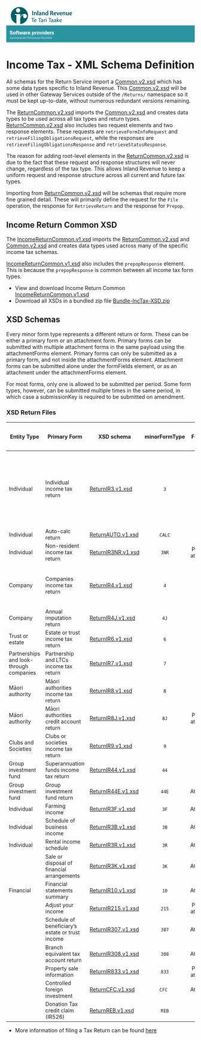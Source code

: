 ![IRD logo](../../Images/IRlogo.gif)
![Software Dev](../../Images/SoftwareDev.png)

# Income Tax - XML Schema Definition 

All schemas for the Return Service import a [Common.v2.xsd](../../Schema%20-%20Common/Common.v2.xsd) which has some data types specific to Inland Revenue. This [Common.v2.xsd](../../Schema%20-%20Common/Common.v2.xsd) will be used in other Gateway Services outside of the `/Returns/` namespace so it must be kept up-to-date, without numerous redundant versions remaining.  
 
The [ReturnCommon.v2.xsd](../../Service%20-%20Return/Latest/ReturnCommon.v2.xsd) imports the [Common.v2.xsd](../../Schema%20-%20Common/Common.v2.xsd) and creates data types to be used 
across all tax types and return types. [ReturnCommon.v2.xsd](../../Service%20-%20Return/Latest/ReturnCommon.v2.xsd) also includes two request elements and two response elements. These requests are `retrieveFormInfoRequest` and `retrieveFilingObligationsRequest`, while the responses are `retrieveFilingObligationsResponse` and `retrieveStatusResponse`.  
 
The reason for adding root-level elements in the [ReturnCommon.v2.xsd](../../Service%20-%20Return/Latest/ReturnCommon.v2.xsd) is due to the fact that these request and response structures will never change, regardless of the tax type. This allows Inland Revenue to keep a uniform request and response structure across all current and future tax types.  
 
Importing from [ReturnCommon.v2.xsd](../../Service%20-%20Return/Latest/ReturnCommon.v2.xsd) will be schemas that require more fine grained detail. These will primarily define the request for the `File` operation, the response for `RetrieveReturn` and the response for `Prepop`.  
 
## Income Return Common XSD

The [IncomeReturnCommon.v1.xsd](IncomeReturnCommon.v1.xsd) imports the [ReturnCommon.v2.xsd](../../Service%20-%20Return/Latest/ReturnCommon.v2.xsd) and [Common.v2.xsd](../../Schema%20-%20Common/Common.v2.xsd) and creates data types used across many of the specific income tax schemas.

[IncomeReturnCommon.v1.xsd](IncomeReturnCommon.v1.xsd) also includes the `prepopResponse` element. This is because the `prepopResponse` is common between all income tax form types. 

* View and download Income Return Common [IncomeReturnCommon.v1.xsd](IncomeReturnCommon.v1.xsd)
* Download all XSDs in a bundled zip file [Bundle-IncTax-XSD.zip](Bundle-IncTax-XSD.zip)
	
## XSD Schemas	

Every minor form type represents a different return or form. These can be either a primary 
form or an attachment form. Primary forms can be submitted with multiple attachment forms 
in the same payload using the attachmentForms element. Primary forms can only be submitted 
as a primary form, and not inside the attachmentForms element. Attachment forms can be 
submitted alone under the formFields element, or as an attachment under the 
attachmentForms element.  
 
For most forms, only one is allowed to be submitted per period. Some form types, however, 
can be submitted multiple times in the same period, in which case a submissionKey is required 
to be submitted on amendment.  

### XSD Return Files

| Entity Type | Primary Form | XSD schema | minorFormType | Form type | Forms allowed per period | Version | Years supported| Attachment Forms   |
| --- | --- | --- | :---: | :---: | :---: | :---: | :---: | --- |
| Individual   | Individual income tax return| [ReturnIR3.v1.xsd](ReturnIR3.v1.xsd)| `3` | Primary | Single | 1 | 2013+ | <ul><li>10</li><li>833</li><li>3F</li><li>3B </li><li>3R</li><li>3K</li><li>307</li><li>308</li><li>215</li><li>CFC</li></ul>|
| Individual | Auto-calc return | [ReturnAUTO.v1.xsd](ReturnAUTO.v1.xsd) | `CALC`  | Primary | Single | 1 | 2019+ |
|Individual   | Non-resident income tax return |[ReturnIR3NR.v1.xsd](ReturnIR3NR.v1.xsd)| `3NR` | Primary or attachment | Single | 1 | 2013+ |
|Company  | Companies income tax return |[ReturnIR4.v1.xsd](ReturnIR4.v1.xsd)| `4` | Primary | Single |1 | 2013+ | <ul><li>10</li><li>833</li><li>44E</li><li>4J</li><li>CFC</li></ul> |
| Company  | Annual imputation return |[ReturnIR4J.v1.xsd](ReturnIR4J.v1.xsd)| `4J` | Primary | Single |1 | 2013+ |
|Trust or estate | Estate or trust income tax return| [ReturnIR6.v1.xsd](ReturnIR6.v1.xsd)| `6` | Primary | Single |1 | 2013+ |
| Partnerships and look-through companies | Partnership and LTCs income tax return| [ReturnIR7.v1.xsd](ReturnIR7.v1.xsd)| `7` | Primary | Single |1 | 2015+ |
| Māori authority| Māori authorities income tax return |[ReturnIR8.v1.xsd](ReturnIR8.v1.xsd)| `8` | Primary | Single |1 | 2015+ |
| Māori authority| Māori authorities credit account return |[ReturnIR8J.v1.xsd](ReturnIR8J.v1.xsd)| `8J` | Primary or attachment | Single |1 | 2015+ |
| Clubs and Societies | Clubs or societies income tax return| [ReturnIR9.v1.xsd](ReturnIR9.v1.xsd)| `9` | Primary | Single |1 | 2015+ |
| Group investment fund | Superannuation funds income tax return |[ReturnIR44.v1.xsd](ReturnIR44.v1.xsd)| `44` | Primary | Single |1 | 2015+ |
| Group investment fund| Group investment fund return |[ReturnIR44E.v1.xsd](ReturnIR44E.v1.xsd)| `44E` | Attachment | Single |1 | 2013+ |
| Individual| Farming income |[ReturnIR3F.v1.xsd](ReturnIR3F.v1.xsd)| `3F` | Attachment | Single |1 | 2013+ |
| Individual| Schedule of business income |[ReturnIR3B.v1.xsd](ReturnIR3B.v1.xsd)| `3B` | Attachment | Single |1 | 2013+ |
|Individual | Rental income schedule| [ReturnIR3R.v1.xsd](ReturnIR3R.v1.xsd)| `3R` | Attachment | Multiple |1 | 2013+ |
| | Sale or disposal of financial arrangements |[ReturnIR3K.v1.xsd](ReturnIR3K.v1.xsd)| `3K` | Attachment | Multiple |1 | 2013+ |
| Financial | Financial statements summary |[ReturnIR10.v1.xsd](ReturnIR10.v1.xsd)| `10` | Attachment | Single |1 | 2013+ |
| | Adjust your income |[ReturnIR215.v1.xsd](ReturnIR215.v1.xsd) | `215` | Primary or attachment | Single |1 | 2015+ |
| | Schedule of beneficiary’s estate or trust income |[ReturnIR307.v1.xsd](ReturnIR307.v1.xsd)| `307` | Attachment | Multiple |1 | 2013+ |
| | Branch equivalent tax account return| [ReturnIR308.v1.xsd](ReturnIR308.v1.xsd)| `308` | Attachment | Single |1 | 2013+ |
| | Property sale information |[ReturnIR833.v1.xsd](ReturnIR833.v1.xsd)| `833` | Primary or attachment | Single |1 | 2016+ |
| | Controlled foreign investment |[ReturnCFC.v1.xsd](ReturnCFC.v1.xsd)| `CFC ` | Attachment | Single |1 | 2013+ |
| | Donation Tax credit claim (IR526) | [ReturnREB.v1.xsd](ReturnREB.v1.xsd) | `REB` | | 1| |    



* More information of filing a Tax Return can be found [here](https://www.ird.govt.nz/activities/file-an-income-tax-return)
	
    
